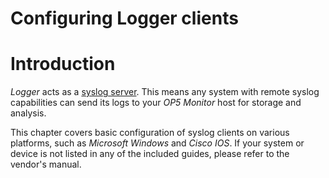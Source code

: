 # Configuring Logger clients

# Introduction

*Logger* acts as a [syslog server](http://en.wikipedia.org/wiki/Syslog). This means any system with remote syslog capabilities can send its logs to your *OP5 Monitor* host for storage and analysis.

This chapter covers basic configuration of syslog clients on various platforms, such as *Microsoft Windows* and *Cisco IOS*. If your system or device is not listed in any of the included guides, please refer to the vendor's manual.

